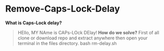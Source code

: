 # Remove-Caps-Lock-Delay
**What is Caps-Lock delay?**
> HEllo, MY NAme is CAPs-LOck DElay!
**How do we solve?**
First of all clone or download repo and extract anywhere then open your terminal in the files directory. 
> bash rm-delay.sh
